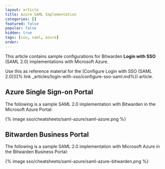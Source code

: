 ```yaml
---
layout: article
title: Azure SAML Implementation
categories: []
featured: false
popular: false
hidden: true
tags: [sso, saml, azure]
order:
---
```

This article contains sample configurations for Bitwarden **Login with SSO** (SAML 2.0) implementations with Microsoft Azure.

Use this as reference material for the [Configure Login with SSO (SAML 2.0)]({% link _articles/login-with-sso/configure-sso-saml.md%}) article.

## Azure Single Sign-on Portal

The following is a sample SAML 2.0 implementation with Bitwarden in the Microsoft Azure Portal:

{% image sso/cheatsheets/saml-azure/saml-azure.png %}

## Bitwarden Business Portal

The following is a sample SAML 2.0 implementation with Microsoft Azure in the Bitwarden Business Portal:

{% image sso/cheatsheets/saml-azure/saml-azure-bitwarden.png %}
